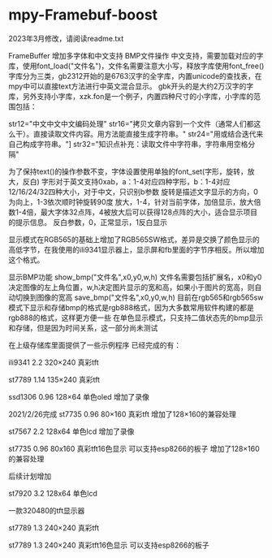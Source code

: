 # mpy-Framebuf-boost
2023年3月修改，请阅读readme.txt

FrameBuffer 增加多字体和中文支持 BMP文件操作
中文支持，需要加载对应的字库，使用font_load("文件名")，文件名需要注意大小写，释放字库使用font_free()
字库分为三类，gb2312开始的是6763汉字的全字库，内置unicode的查找表，在mpy中可以直接text方法进行中英文混合显示。
gbk开头的是大约2万汉字的字库，另外支持小字库，xzk.fon是一个例子，内置四种尺寸的小字库，小字库的范围包括：

str12="中文中文中文编码处理"
str16="拷贝文章内容到一个文件（通常人们都这么干）。直接读取文件内容。用方法能直接生成字符串。"
str24="用或结合迭代来自己构成字符串。"]
str32="知识点补充：读取文件中字符串，字符串用空格分隔"

为了保持text()的操作参数不变，字体设置使用单独的font_set(字形，旋转，放大，反白)
字形对于英文支持0xab，a：1-4对应四种字形，b：1-4对应12/16/24/32四种大小，对于中文，只识别b参数
旋转是描述文字显示的方向，0为向上，1-3依次顺时钟旋转90度
放大，1-4，针对当前字体，加倍显示，放大倍数1-4倍，最大字体32点阵，4被放大后可以获得128点阵的大小，适合显示项目的提示信息。
反白参数，0，正常显示，1反白显示

显示模式在RGB565的基础上增加了RGB565SW格式，差异是交换了颜色显示的高低字节，在我使用的ili9341显示器上，显示屏和fb里面的字节序相反。所以增加这个格式。

显示BMP功能
show_bmp("文件名",x0,y0,w,h)
文件名需要包括扩展名，x0和y0决定图像的左上角位置，w,h决定图片显示的宽和高，如果小于图片的宽高，则自动切换到图像的宽高
save_bmp("文件名",x0,y0,w,h)
目前在rgb565和rgb565sw模式下显示和存储bmp的格式是rgb888格式，因为大多数常用软件构建的都是rgb888的格式，这样更方便一些
在单色显示模式，只支持二值状态先的bmp显示和存储，但是因为时间关系，这一部分尚未测试

在上级存储库里面提供了一些示例程序
已经完成的有：

ili9341 2.2   320×240   真彩tft

st7789  1.14  135×240   真彩tft

ssd1306 0.96  128×64    单色oled             增加了录像

2021/2/26完成
st7735  0.96  80×160    真彩tft                                      增加了128×160的兼容处理

st7567  2.2   128x64    单色lcd              增加了录像

st7735  0.96  80x160    真彩tft16色显示      可以支持esp8266的板子     增加了128×160的兼容处理

后续计划增加

st7920  3.2   128x64    单色lcd

一款320480的tft显示器

st7789  1.3   240×240   真彩tft

st7789  1.3   240×240   真彩tft16色显示      可以支持esp8266的板子


